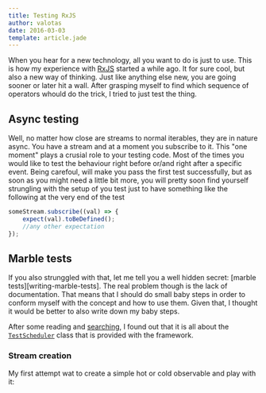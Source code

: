 ```yaml
---
title: Testing RxJS
author: valotas
date: 2016-03-03
template: article.jade
---
```


When you hear for a new technology, all you want to do is just to use. This is how my experience with [RxJS][reactivex] started a while ago. It for sure cool, but also a new way of thinking. Just like anything else new, you are going sooner or later hit a wall. After grasping myself to find which sequence of operators whould do the trick, I tried to just test the thing.

[reactivex]: https://github.com/ReactiveX/RxJS

## Async testing

Well, no matter how close are streams to normal iterables, they are in nature async. You have a stream and at a moment you subscribe to it. This "one moment" plays a crusial role to your testing code. Most of the times you would like to test the behaviour right before or/and right after a specific event. Being carefoul, will make you pass the first test successfully, but as soon as you might need a little bit more, you will pretty soon find yourself strungling with the setup of you test just to have something like the following at the very end of the test

```js
someStream.subscribe((val) => {
    expect(val).toBeDefined();
    //any other expectation
});
```

## Marble tests 

If you also strunggled with that, let me tell you a well hidden secret: [marble tests][writing-marble-tests]. The real problem though is the lack of documentation. That means that I should do small baby steps in order to conform myself with the concept and how to use them. Given that, I thought it would be better to also write down my baby steps.

After some reading and [searching](https://blog.hyphe.me/rxjs-testing-in-real-world-applications/), I found out that it is all about the [`TestScheduler`](https://github.com/ReactiveX/RxJS/blob/master/src/testing/TestScheduler.ts) class that is provided with the framework.

### Stream creation

My first attempt wat to create a simple hot or cold observable and play with it:

<script src="https://gist.github.com/valotas/09f8fabc1a1db4b108b3.js?file=rxjs-marble-tests.js"></script>
